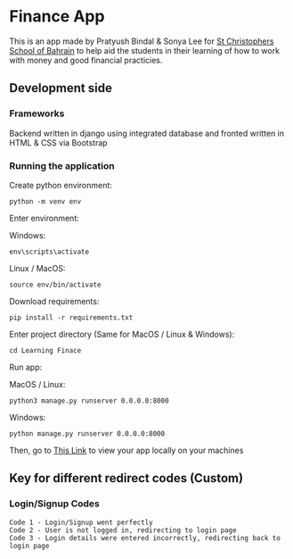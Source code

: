 # Finance App
This is an app made by Pratyush Bindal & Sonya Lee for [St Christophers School of Bahrain](https://st-chris.net) to help aid the students in their learning of how to work with money and good financial practicies.

## Development side
### Frameworks
Backend written in django using integrated database and fronted written in HTML & CSS via Bootstrap
### Running the application
Create python environment:

    python -m venv env
Enter environment:

Windows:

    env\scripts\activate

Linux / MacOS:

    source env/bin/activate

Download requirements:

    pip install -r requirements.txt

Enter project directory (Same for MacOS / Linux & Windows):

    cd Learning Finace

Run app:

MacOS / Linux:

    python3 manage.py runserver 0.0.0.0:8000

Windows:

    python manage.py runserver 0.0.0.0:8000

Then, go to [This Link](http://localhost:8000/FinanceApp/) to view your app locally on your machines

## Key for different redirect codes (Custom)
### Login/Signup Codes
    Code 1 - Login/Signup went perfectly
    Code 2 - User is not logged in, redirecting to login page
    Code 3 - Login details were entered incorrectly, redirecting back to login page